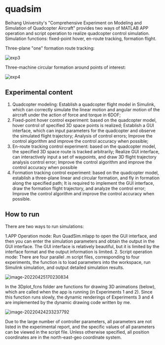 # quadsim
Beihang University's "Comprehensive Experiment on Modeling and Simulation of Quadcopter Aircraft" provides two ways of MATLAB APP operation and script operation to realize quadcopter control simulation. Simulation functions: fixed-point hover, en-route tracking, formation flight.

Three-plane "one" formation route tracking:

![exp3](https://raw.githubusercontent.com/Amos-Chen98/Image_bed/main/2022/20220425165553.gif)

Three-machine circular formation around points of interest:


![exp4](https://raw.githubusercontent.com/Amos-Chen98/Image_bed/main/2022/20220425165640.gif)

## Experimental content

1. Quadcopter modeling: Establish a quadcopter flight model in Simulink, which can correctly simulate the linear motion and angular motion of the aircraft under the action of force and torque in 6DOF;
2. Fixed-point hover control experiment: based on the quadcopter model, hover control of specified 3D space points is realized; Establish a GUI interface, which can input parameters for the quadcopter and observe the simulated flight trajectory; Analysis of control errors; Improve the control algorithm and improve the control accuracy when possible;
3. En-route tracking control experiment: based on the quadcopter model, the specified 3D space route is tracked arbitrarily; Realize GUI interface, can interactively input a set of waypoints, and draw 3D flight trajectory analysis control error; Improve the control algorithm and improve the control accuracy when possible
4. Formation tracking control experiment: based on the quadcopter model, establish a three-plane linear and circular formation, and fly in formation along the specified path; It is required to implement the GUI interface, draw the formation flight trajectory, and analyze the control error; Improve the control algorithm and improve the control accuracy when possible.

## How to run

There are two ways to run simulations:

1.APP Operation mode: Run QuadSim.mlapp to open the GUI interface, and then you can enter the simulation parameters and obtain the output in the GUI interface. The GUI interface is relatively beautiful, but it is limited by the interface format and the output information is limited.
2. Script operation mode: There are four parallel .m script files, corresponding to four experiments, the function is to load parameters into the workspace, run Simulink simulation, and output detailed simulation results.

![image-20220425170230834](https://raw.githubusercontent.com/Amos-Chen98/Image_bed/main/2022/20220425170230.png)

In the 3Dplot_fcns folder are functions for drawing 3D animations (below), which are called when the app is running (in Experiments 1 and 2). Since this function runs slowly, the dynamic renderings of Experiments 3 and 4 are implemented by the dynamic drawing code written by me.

![image-20220424233237792](https://raw.githubusercontent.com/Amos-Chen98/Image_bed/main/2022/20220424233237.png)

Due to the large number of controller parameters, all parameters are not listed in the experimental report, and the specific values of all parameters can be viewed in the script file. Unless otherwise specified, all position coordinates are in the north-east-geo coordinate system.



